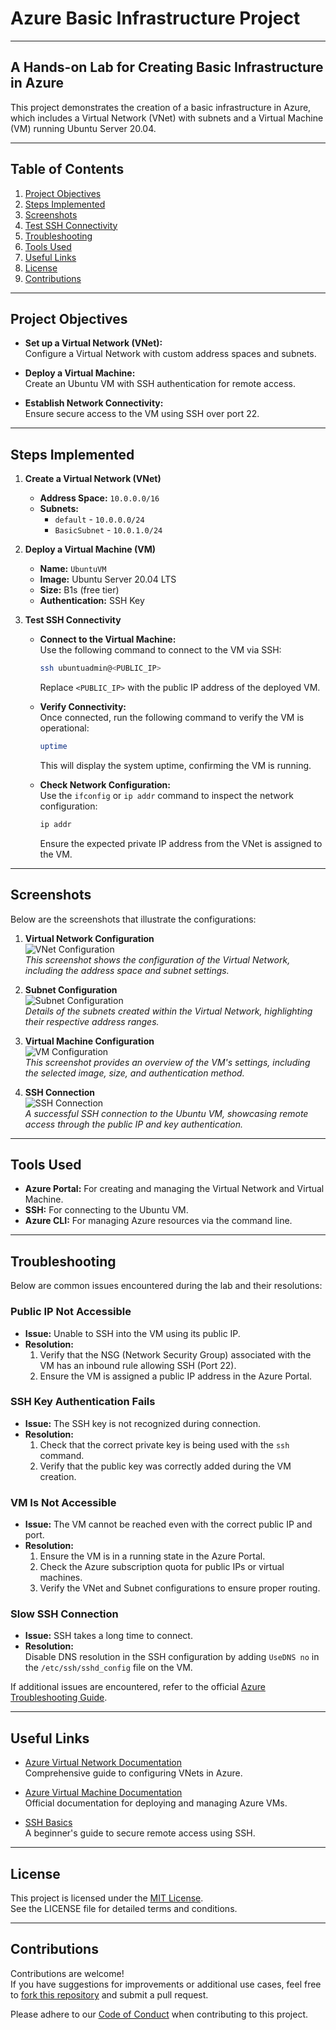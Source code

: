 # Azure Basic Infrastructure Project
---
**A Hands-on Lab for Creating Basic Infrastructure in Azure**
---

This project demonstrates the creation of a basic infrastructure in Azure, which includes a Virtual Network (VNet) with subnets and a Virtual Machine (VM) running Ubuntu Server 20.04.

---

## Table of Contents
1. [Project Objectives](#project-objectives)
2. [Steps Implemented](#steps-implemented)
3. [Screenshots](#screenshots)
4. [Test SSH Connectivity](#test-ssh-connectivity)
5. [Troubleshooting](#troubleshooting)
6. [Tools Used](#tools-used)
7. [Useful Links](#useful-links)
8. [License](#license)
9. [Contributions](#contributions)


---

## Project Objectives

- **Set up a Virtual Network (VNet):**  
  Configure a Virtual Network with custom address spaces and subnets.

- **Deploy a Virtual Machine:**  
  Create an Ubuntu VM with SSH authentication for remote access.

- **Establish Network Connectivity:**  
  Ensure secure access to the VM using SSH over port 22.

---

## Steps Implemented

1. **Create a Virtual Network (VNet)**  
   - **Address Space:** `10.0.0.0/16`  
   - **Subnets:**  
     - `default` - `10.0.0.0/24`  
     - `BasicSubnet` - `10.0.1.0/24`  

2. **Deploy a Virtual Machine (VM)**  
   - **Name:** `UbuntuVM`  
   - **Image:** Ubuntu Server 20.04 LTS  
   - **Size:** B1s (free tier)  
   - **Authentication:** SSH Key  

3. **Test SSH Connectivity**  
   - **Connect to the Virtual Machine:**  
     Use the following command to connect to the VM via SSH:
     ```bash
     ssh ubuntuadmin@<PUBLIC_IP>
     ```
     Replace `<PUBLIC_IP>` with the public IP address of the deployed VM.

   - **Verify Connectivity:**  
     Once connected, run the following command to verify the VM is operational:
     ```bash
     uptime
     ```
     This will display the system uptime, confirming the VM is running.

   - **Check Network Configuration:**  
     Use the `ifconfig` or `ip addr` command to inspect the network configuration:
     ```bash
     ip addr
     ```
     Ensure the expected private IP address from the VNet is assigned to the VM.


---

## Screenshots

Below are the screenshots that illustrate the configurations:

1. **Virtual Network Configuration**  
   ![VNet Configuration](images/vnet_config.png)  
   *This screenshot shows the configuration of the Virtual Network, including the address space and subnet settings.*

2. **Subnet Configuration**  
   ![Subnet Configuration](images/subnet_config.png)  
   *Details of the subnets created within the Virtual Network, highlighting their respective address ranges.*

3. **Virtual Machine Configuration**  
   ![VM Configuration](images/vm_config.png)  
   *This screenshot provides an overview of the VM's settings, including the selected image, size, and authentication method.*

4. **SSH Connection**  
   ![SSH Connection](images/ssh_connection.png)  
   *A successful SSH connection to the Ubuntu VM, showcasing remote access through the public IP and key authentication.*


---

## Tools Used

- **Azure Portal:** For creating and managing the Virtual Network and Virtual Machine.  
- **SSH:** For connecting to the Ubuntu VM.  
- **Azure CLI:** For managing Azure resources via the command line.  

---

## Troubleshooting

Below are common issues encountered during the lab and their resolutions:

### Public IP Not Accessible
- **Issue:** Unable to SSH into the VM using its public IP.  
- **Resolution:**  
  1. Verify that the NSG (Network Security Group) associated with the VM has an inbound rule allowing SSH (Port 22).  
  2. Ensure the VM is assigned a public IP address in the Azure Portal.

### SSH Key Authentication Fails
- **Issue:** The SSH key is not recognized during connection.  
- **Resolution:**  
  1. Check that the correct private key is being used with the `ssh` command.  
  2. Verify that the public key was correctly added during the VM creation.

### VM Is Not Accessible
- **Issue:** The VM cannot be reached even with the correct public IP and port.  
- **Resolution:**  
  1. Ensure the VM is in a running state in the Azure Portal.  
  2. Check the Azure subscription quota for public IPs or virtual machines.  
  3. Verify the VNet and Subnet configurations to ensure proper routing.

### Slow SSH Connection
- **Issue:** SSH takes a long time to connect.  
- **Resolution:**  
  Disable DNS resolution in the SSH configuration by adding `UseDNS no` in the `/etc/ssh/sshd_config` file on the VM.

If additional issues are encountered, refer to the official [Azure Troubleshooting Guide](https://learn.microsoft.com/en-us/azure/troubleshoot/overview).

---

## Useful Links

- [Azure Virtual Network Documentation](https://learn.microsoft.com/en-us/azure/virtual-network/)  
  Comprehensive guide to configuring VNets in Azure.

- [Azure Virtual Machine Documentation](https://learn.microsoft.com/en-us/azure/virtual-machines/)  
  Official documentation for deploying and managing Azure VMs.

- [SSH Basics](https://www.ssh.com/academy/ssh)  
  A beginner's guide to secure remote access using SSH.

---

## License

This project is licensed under the [MIT License](./LICENSE).  
See the LICENSE file for detailed terms and conditions.

---

## Contributions

Contributions are welcome!  
If you have suggestions for improvements or additional use cases, feel free to [fork this repository](https://github.com/dinAlexDu/AzureBasicInfra) and submit a pull request.  

Please adhere to our [Code of Conduct](./CODE_OF_CONDUCT.md) when contributing to this project.
